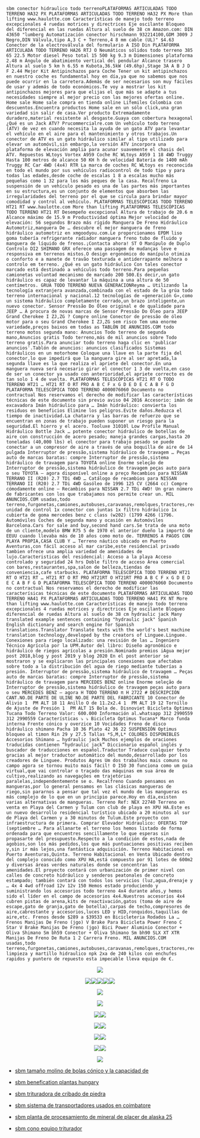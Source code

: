
```
sbm conector hidraulico todo terrenoPLATAFORMAS ARTICULADAS TODO TERRENO HA32 PX PLATAFORMAS ARTICULADAS TODO TERRENO HA32 PX More than lifting www.haulotte.com Características de manejo todo terreno excepcionales 4 ruedas motrices y directrices Eje oscilante Bloqueo del diferencial en las ruedas Altura al suelo de 38 cm Amazon.com: DIN 43650 "lumberg Automatización conector hirschmann 932214100,GDM 3009 J Negro,DIN Válvula,tipo A,3 C + Terreno,4 8 mm cable (UL)" $4.63 Conector de la electroválvula del formulario A ISO Din PLATAFORMA ARTICULADA TODO TERRENO HA26 RTJ O Neumáticos sólidos todo terreno 385 65 22.5 Motor diesel Peso total 15 500 kg 9.3 m Dimensiones plataforma 2.48 m Ángulo de abatimiento vertical del pendular Alcance trasero Altura al suelo 5 km h 6.55 m Kubota,36.5kW (49.6hp),Stage 3A A B J D F 2.44 Mejor Kit Antipinchazos para Coche Tener un kit antipinchazos en nuestro coche es fundamental hoy en día,ya que no sabemos que nos puede ocurrir en la carretera.Además de ser necesarios son muy fáciles de usar y además de todo económicos.Te voy a mostrar los kit antipinchazos mejores para que elijas el que más se adapte a tus necesidades siempre al mejor precio con las mejores ofertas online. Home sale Home sale compra en tienda online Lifemiles Colombia con descuentos.Encuentra productos Home sale en un sólo click,una gran variedad sin salir de casa.Ver producto Extremadamente duradero,material resistente al desgaste.Guaya con cobertura hexagonal ¿Qué es un Jack ATV? Prucommercialre.com Un vehículo todo terreno (ATV) de vez en cuando necesita la ayuda de un gato ATV para levantar el vehículo en el aire para el mantenimiento y otros trabajos.Un conector de ATV es un gato hidráulico similar al tipo utilizado para elevar un automóvil,sin embargo,la versión ATV incorpora una plataforma de elevación amplia para acunar suavemente el chasis del ATV. Repuestos WLtoys Vortex A959 Coche RC WLtoys A959 1 18 4WD Truggy Hasta 100 metros de alcance 50 KH h de velocidad Batería de 1400 mAh Truggy RC Car 4WD (4x4) RTR La marca de coches RC WLtoys es reconocida en todo el mundo por sus vehículos radiocontrol de todo tipo y para todas las edades,desde coche de escalas 1 8 a escalas mucho más pequeñas como 1 32 para los más peques de la casa. Recalfreno La suspensión de un vehículo pesado es una de las partes más importantes en su estructura,es un conjunto de elementos que absorben las irregularidades del terreno por el que se circula para brindar mayor comodidad y control al vehículo. PLATAFORMAS TELESCÓPICAS TODO TERRENO HT21 RT www.haulotte.com More than lifting PLATAFORMAS TELESCÓPICAS TODO TERRENO HT21 RT Desempeño excepcional Altura de trabajo de 20.6 m Alcance máximo de 15.9 m Productividad óptima Mejor velocidad de elevación: 56 segundos Brazo más rígido Manguera De Freno Hidráulico Automotriz,manguera De … descubre el mejor manguera de freno hidráulico automotriz en xmgoodyou.com.Le proporcionamos EPDM liso goma tubería refrigerante radiador manguera freno tubo de fluido y manguera de líquido de frenos.¡Contacta ahora! ST O Manípulo de Duplo Controlo DI2 SHIMANO GRX oferece uma passagem de mudanças leve e responsiva em terrenos mistos.O design ergonómico do manípulo otimiza o conforto e a manete de travão texturada e antiderrapante melhora o controlo em terreno. ¿Qué es un gato hidráulico Con tales conector marcado está destinado a vehículos todo terreno.Para pequeñas camionetas voluntad mecanismo de marcado 200 500.Es decir,un gato hidráulico es capaz de levantar la máquina a una altura de 50 centímetros. GRUA TODO TERRENO NUEVA GENERACIONReyma … Utilizando la tecnología extranjera avanzada,combinada con el estado de la grúa todo terreno internacional y nacional.12 tecnologías de «generación G»,como un sistema hidráulico completamente cerrado,un brazo inteligente,un nuevo conector. Sensor Pressão Do Óleo original e de qualidade para JEEP … À procura de novas marcas de Sensor Pressão Do Óleo para JEEP Grand Cherokee I ZJ,ZG ? Compre online Conector de pressão de óleo motor para o seu Grand Cherokee I ZJ,ZG sem risco Tem uma enorme variedade,preços baixos em todas as TABLÓN DE ANUNCIOS.COM todo terreno motos segunda mano: Anuncios Todo terreno de segunda mano,Anuncios gratis Todo terreno,más de mil anuncios sobre Todo terreno gratis.Para anunciar todo terreno haga clic en 'publicar anuncios'.Tablón de anuncios: anuncios clasificados Sistemas hidráulicos en un motorhome Coloque una llave en la parte fija del conector,lo que impedirá que la manguera gire al ser apretada,la segunda llave es la que realiza el apriete del conector.En una manguera nueva será necesario girar el conector 1 3 de vuelta,en caso de ser un conector ya usado con anterioridad,el apriete correcto es de tan solo 1 4 de vuelta. PLATAFORMAS TELESCÓPICAS HT21 RT O TODO TERRENO HT21 … HT21 RT O RT PRO A B C F x G D E D E C A B F G D PLATAFORMA TELESCÓPICA TODO TERRENO 4000076060 Documento no contractual Nos reservamos el derecho de modificar las características técnicas de este documento sin previo aviso 04 2016 Accesorio: imán de excavadora Imán hidráulico para … Imán hidráulico: convierta los residuos en beneficios Elimine los peligros.Evite daños.Reduzca el tiempo de inactividad.La chatarra y las barras de refuerzo que se encuentran en zonas de trabajo pueden suponer un riesgo para la seguridad.El hierro y el acero. Tooluxe 31010l Low Profile Manual Hidráulico Bottle Jack … potente conector hidráulico de botellas de aire con construcción de acero pesado; maneja grandes cargas,hasta 20 toneladas (40,000 lbs) el conector para trabajo pesado se puede conectar a un compresor de aire a través de una boquilla de aire de 14 pulgada Interruptor de pressão,sistema hidráulico de travagem … Peças auto de marcas baratas: compre Interruptor de pressão,sistema hidráulico de travagem para TOYOTA online Enorme seleção de Interruptor de pressão,sistema hidráulico de travagem peças auto para o seu TOYOTA — agora disponível online a preço Recambios para NISSAN TERRANO II (R20) 2.7 TDi 4WD … Catálogo de recambios para NISSAN TERRANO II (R20) 2.7 TDi 4WD Gasóleo de 1996 125 CV (2664 cc) Compre cómodamente online — Recambios para NISSAN 2.7 TDi 4WD! Un gran número de fabricantes con los que trabajamos nos permite crear un. MIL ANUNCIOS.COM usadas,todo terreno,furgonetas,camiones,autobuses,caravanas,remolques,tractores,recambios,quads,karts.1x unidad de control 1x conector con juntas 1x filtro hidráulico 1x cubierta de goma mercedes benz c class (w202) (1799 4266 (1796. Automóviles Coches de segunda mano y ocasión en Automóviles Barcelona.Cars for sale and buy,second hand cars.Se trata de una moto de un cliente,modelo BMW R75 5 de 1970 el anterior dueño la importó de EEUU cuando llevaba más de 10 años como moto de. TERRENOS A PAGOS CON PLAYA PROPIA,CASA CLUB Y … Terreno náutico ubicado en Puerto Aventuras,con fácil acceso al mar caribe,este residencial privado tambien ofrece una amplia variedad de amenidades de lujo.Caracteristicas del residencial: Acceso a la playa Acceso controlado y seguridad 24 hrs Doble filtro de acceso Area comercial con bares,restaurantes,spa,salon de belleza,tiendas de conveniencia,cafe starbucks. PLATAFORMA TELESCÓPICA TODO TERRENO HT21 RT O HT21 RT … HT21 RT O RT PRO HT21RT O HT21RT PRO A B C F x G D E D E C A B F G D PLATAFORMA TELESCÓPICA TODO TERRENO 4000076060 Documento no contractual Nos reservamos el derecho de modificar las caracterísicas técnicas de este documento PLATAFORMAS ARTICULADAS TODO TERRENO HA41 PX PLATAFORMAS ARTICULADAS TODO TERRENO HA41 PX NT More than lifting www.haulotte.com Características de manejo todo terreno excepcionales 4 ruedas motrices y directrices Eje oscilante Bloqueo diferencial de ruedas Altura al suelo de 38 cm hydraulic jack Many translated example sentences containing "hydraulic jack" Spanish English dictionary and search engine for Spanish translations.Translator Translate texts with the world's best machine translation technology,developed by the creators of Linguee.Linguee. Conexiones para riego localizado: una revisión de las … Ingeniero Técnico Agrícola por la UPM.Autor del libro: Diseño agronómico e hidráulico de riegos agrícolas a presión.Nominado premios iAgua mejor post 2018,blog y post 2019 y blog 2020 En el post anterior se mostraron y se explicaron las principales conexiones que afectaban sobre todo a la distribución del agua de riego mediante tuberías a presión. Interruptor de pressão,sistema hidráulico de travagem … Peças auto de marcas baratas: compre Interruptor de pressão,sistema hidráulico de travagem para MERCEDES BENZ online Enorme seleção de Interruptor de pressão,sistema hidráulico de travagem peças auto para o seu MERCEDES BENZ — agora H TODO TERRENO π H 2722 # DESCRIPCIÓN CANT.NO.DE PARTE DE ULINE NO.DE PARTE DEL FABRICANTE 10 Conector de Alivio 1  PM ALT 18 11 Anillo O de 11.2x2.4 1  PM ALT 19 12 Tornillo de Ajuste de Presión 1  PM ALT 15 Bola de. Disnoviet Bicicleta Optimus Tucana Todo Terreno Valor: 600.000 Información al.whatsapp 312 2990559 312 2990559 Características ⤵ ⤵ Bicicleta Optimus Tucana* Marco funda interna Frente cónico y overzice 10 Vocidades Freno de disco hidráulico shimano Pacha 10 36 Plato 42 36 22 SUSPENSIÓN Optimus bloqueo al timon Rin 29 y 27.5 Tallas *S,M,L* COLORES DISPONIBLES Accesorios Shimano … hydraulic jack Muchos ejemplos de oraciones traducidas contienen “hydraulic jack” Diccionario español inglés y buscador de traducciones en español.Traductor Traduce cualquier texto gracias al mejor traductor automático del mundo,desarrollado por los creadores de Linguee. Produtos Agres Um dos trabalhos mais comuns no campo agora se tornou muito mais fácil! O ISO 30 funciona como um guia virtual,que vai controlar o traçado das máquinas em sua área de cultivo,realizando as navegações em trajetórias paralelas,independentemente se o. Recalfreno Cuando pensamos en mangueras,por lo general pensamos en las clásicas mangueras de riego,sin pararnos a pensar que tal vez el mundo de las mangueras es más complejo de lo que en un principio parece.Hoy en día,existen varias alternativas de mangueras. Terreno Ref: NEX 22740 Terreno en venta en Playa del Carmen y Tulum con club de playa en XPU HA.Este es un nuevo desarrollo residencial turístico ubicado a 20 minutos al sur de Playa del Carmen y a 30 minutos de Tulum.Este proyecto con infraestructura de primera. Comprar Elevador Hidraulico: OFERTAS TOP (septiembre … Para allanarte el terreno los hemos listado de forma ordenada para que encuentres sencillamente lo que esperas sin propasarte del presupuesto.Respecto a la condición de estos,nada de agobios,son los más pedidos,los que más puntuaciones positivas reciben y,sin ir más lejos,una fantástica adquisición. Terreno Habitacional en Puerto Aventuras,Quinta. Terreno Habitacional en Venta Ubicado dentro del complejo conocido como XPU HA,está compuesto por 91 lotes de 600m2 y diversas áreas verdes naturales donde se concentran las amenidades.El proyecto contará con urbanización de primer nivel con calles de concreto hidráulico y senderos peatonales de concreto estampado; también contará con todos los servicios (luz,agua,drenaje y … 4x 4 4wd offroad 12v 12v 150 Hemos estado produciendo y suministrando los accesorios todo terreno 4x4 durante años,y hemos sido el líder en el campo de accesorios 4x4.Nuestros accesorios 4x4 cubren pistas de arena,kits de reactivación,gatos (toma de aire de escape,gato de granja,gato de botella),carpas de techo,compresores de aire,cabrestante y accesorios,luces LED y HID,ronquidos,taquillas de aire,etc. Frenos desde $289 a $39533 en Bicicleteria Rodados La … Frenos Manijas De Freno (jgo) V Brake Para Bicicleta Power Freno C Star V Brake Manijas De Freno (jgo) Bici Power Aluminio Conector + Oliva Shimano Sm bh59 Conector + Oliva Shimano Sm bh90 SLX XT XTR Manijas De Freno De Ruta 1 2 Carrera Freno. MIL ANUNCIOS.COM usadas,todo terreno,furgonetas,camiones,autobuses,caravanas,remolques,tractores,recambios,quads,karts.60 limpieza y martillo hidraulico npk 2xa de 240 kilos con enchufes rapidos y puntero de repuesto esta impecable lleva equipo de €. 
```

<div align="center">

<a href="https://es-crusher.shibang-china.com/github&k=sbm+conector+hidraulico+todo+terreno"><img src="https://static.shibang-china.com/es/crusher/logo.jpg"></a>

<a href="https://es-crusher.shibang-china.com/github&k=sbm+conector+hidraulico+todo+terreno"><img src="https://static.shibang-china.com/es/crusher/index.jpg"></a><a href="https://es-crusher.shibang-china.com/material.htmlgithub&k=sbm+conector+hidraulico+todo+terreno"><img src="https://static.shibang-china.com/es/crusher/material.jpg"></a><a href="https://es-crusher.shibang-china.com/application.htmlgithub&k=sbm+conector+hidraulico+todo+terreno"><img src="https://static.shibang-china.com/es/crusher/application.jpg"></a><a href="https://es-crusher.shibang-china.com/aboutus.htmlgithub&k=sbm+conector+hidraulico+todo+terreno"><img src="https://static.shibang-china.com/es/crusher/aboutus.jpg"></a><a href="https://es-crusher.shibang-china.com/contact.htmlgithub&k=sbm+conector+hidraulico+todo+terreno"><img src="https://static.shibang-china.com/es/crusher/contact.jpg"></a>

<a href="https://es-crusher.shibang-china.com/github&k=sbm+conector+hidraulico+todo+terreno"><img src="https://static.shibang-china.com/es/crusher/banner.jpg"></a>

<a href="https://swt.shibang-china.com/github&k=sbm+conector+hidraulico+todo+terreno"><img src="https://static.shibang-china.com/es/crusher/text.jpg"></a>

<a href="https://swt.shibang-china.com/github&k=sbm+conector+hidraulico+todo+terreno"><img src="https://static.shibang-china.com/es/crusher/chat.jpg"></a><a href="https://es-crusher.shibang-china.com/contact.htmlgithub&k=sbm+conector+hidraulico+todo+terreno"><img src="https://static.shibang-china.com/es/crusher/message.jpg"></a>

<a href="https://es-crusher.shibang-china.com/products/pe.htmlgithub&k=sbm+conector+hidraulico+todo+terreno"><img src="https://static.shibang-china.com/es/crusher/pe.jpg"></a><a href="https://es-crusher.shibang-china.com/products/pf.htmlgithub&k=sbm+conector+hidraulico+todo+terreno"><img src="https://static.shibang-china.com/es/crusher/pf.jpg"></a>

<a href="https://es-crusher.shibang-china.com/products/hpt.htmlgithub&k=sbm+conector+hidraulico+todo+terreno"><img src="https://static.shibang-china.com/es/crusher/hpt.jpg"></a><a href="https://es-crusher.shibang-china.com/products/vsi.htmlgithub&k=sbm+conector+hidraulico+todo+terreno"><img src="https://static.shibang-china.com/es/crusher/vsi.jpg"></a>

<a href="https://es-crusher.shibang-china.com/products/klv.htmlgithub&k=sbm+conector+hidraulico+todo+terreno"><img src="https://static.shibang-china.com/es/crusher/klv.jpg"></a><a href="https://es-crusher.shibang-china.com/products/portable.htmlgithub&k=sbm+conector+hidraulico+todo+terreno"><img src="https://static.shibang-china.com/es/crusher/portable.jpg"></a>

<a href="https://swt.shibang-china.com/github&k=sbm+conector+hidraulico+todo+terreno"><img src="https://static.shibang-china.com/es/crusher/case.jpg"></a>

</div>


* [sbm tamaño molino de bolas cónico y la capacidad de](sbm%20tama%C3%B1o%20molino%20de%20bolas%20c%C3%B3nico%20y%20la%20capacidad%20de.md)

* [sbm benefication plantas hungary](sbm%20benefication%20plantas%20hungary.md)

* [sbm trituradora de cribado de piedra](sbm%20trituradora%20de%20cribado%20de%20piedra.md)

* [sbm sistema de transportadores usados ​​en coimbatore](sbm%20sistema%20de%20transportadores%20usados%20%E2%80%8B%E2%80%8Ben%20coimbatore.md)

* [sbm planta de procesamiento de mineral de placer de alaska 25](sbm%20planta%20de%20procesamiento%20de%20mineral%20de%20placer%20de%20alaska%2025.md)

* [sbm cono equipo triturador](sbm%20cono%20equipo%20triturador.md)